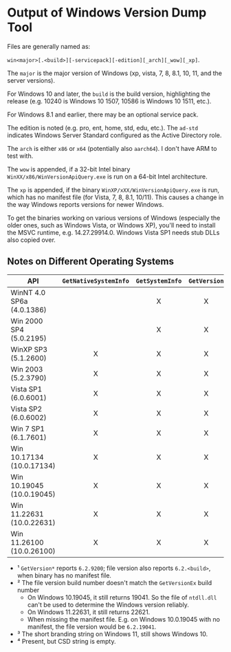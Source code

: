 # Output of Windows Version Dump Tool

Files are generally named as:

`win<major>[.<build>][-servicepack][-edition][_arch][_wow][_xp]`.

The `major` is the major version of Windows (xp, vista, 7, 8, 8.1, 10, 11, and
the server versions).

For Windows 10 and later, the `build` is the build version, highlighting the
release (e.g. 10240 is Windows 10 1507, 10586 is Windows 10 1511, etc.).

For Windows 8.1 and earlier, there may be an optional service pack.

The edition is noted (e.g. pro, ent, home, std, edu, etc.). The `ad-std`
indicates Windows Server Standard configured as the Active Directory role.

The `arch` is either `x86` or `x64` (potentially also `aarch64`). I don't have
ARM to test with.

The `wow` is appended, if a 32-bit Intel binary
`WinXX/x86/WinVersionApiQuery.exe` is run on a 64-bit Intel architecture.

The `xp` is appended, if the binary `WinXP/xXX/WinVersionApiQuery.exe` is run,
which has no manifest file (for Vista, 7, 8, 8.1, 10/11). This causes a change
in the way Windows reports versions for newer Windows.

To get the binaries working on various versions of Windows (especially the older
ones, such as Windows Vista, or Windows XP), you'll need to install the MSVC
runtime, e.g. 14.27.29914.0. Windows Vista SP1 needs stub DLLs also copied over.

## Notes on Different Operating Systems

| API                       | `GetNativeSystemInfo` | `GetSystemInfo` | `GetVersion` | `GetVersionEx` | `RtlGetVersion` | `IsWow64Process` | `IsWow64Process2` | `GetProductInfo` | `GetSystemMetrics` | `BrandingFormatString` | ntdll.dll      |
| ------------------------- | :-------------------: | :-------------: | :----------: | :------------: | :-------------: | :--------------: | :---------------: | :--------------: | :----------------: | :--------------------: | :------------- |
| WinNT 4.0 SP6a (4.0.1386) |                       |        X        |      X       |       X        |                 |                  |                   |                  |         X          |                        | 4.0.1381.298   |
| Win 2000 SP4 (5.0.2195)   |                       |        X        |      X       |       X        |        ⁴        |                  |                   |                  |         X          |                        | 5.0.2195.6899  |
| WinXP SP3 (5.1.2600)      |           X           |        X        |      X       |       X        |        X        |        X         |                   |                  |         X          |                        | 5.1.2600.6055  |
| Win 2003 (5.2.3790)       |           X           |        X        |      X       |       X        |        X        |        X         |                   |                  |         X          |                        | 5.2.3790.3959  |
| Vista SP1 (6.0.6001)      |           X           |        X        |      X       |       X        |        X        |        X         |                   |        X         |         X          |           X            | 6.0.6001.18000 |
| Vista SP2 (6.0.6002)      |           X           |        X        |      X       |       X        |        X        |        X         |                   |        X         |         X          |           X            | 6.0.6002.18005 |
| Win 7 SP1 (6.1.7601)      |           X           |        X        |      X       |       X        |        X        |        X         |                   |        X         |         X          |           X            | 6.1.7601.24545 |
| Win 10.17134 (10.0.17134) |           X           |        X        |      X       |       ¹        |        X        |        X         |         X         |        X         |         X          |           X            | ² 6.2.17134    |
| Win 10.19045 (10.0.19045) |           X           |        X        |      X       |       ¹        |        X        |        X         |         X         |        X         |         X          |           X            | ² 6.2.19041    |
| Win 11.22631 (10.0.22631) |           X           |        X        |      X       |       ¹        |        X        |        X         |         X         |        X         |         X          |           ³            | ² 6.2.22621    |
| Win 11.26100 (10.0.26100) |           X           |        X        |      X       |       ¹        |        X        |        X         |         X         |        X         |         X          |           ³            | ² 6.2.26100    |

- ¹ `GetVersion*` reports `6.2.9200`; file version also reports `6.2.<build>`,
  when binary has no manifest file.
- ² The file version build number doesn't match the `GetVersionEx` build number
  - On Windows 10.19045, it still returns 19041. So the file of `ntdll.dll`
    can't be used to determine the Windows version reliably.
  - On Windows 11.22631, it still returns 22621.
  - When missing the manifest file. E.g. on Windows 10.0.19045 with no manifest,
    the file version would be `6.2.19041`.
- ³ The short branding string on Windows 11, still shows Windows 10.
- ⁴ Present, but CSD string is empty.

